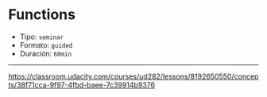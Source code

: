 # Functions

* Tipo: `seminar`
* Formato: `guided`
* Duración: `60min`

***

https://classroom.udacity.com/courses/ud282/lessons/8192650550/concepts/38f71cca-9f97-4fbd-baee-7c39914b9376
